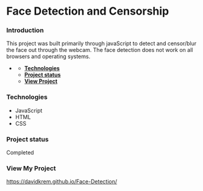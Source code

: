 # **Face Detection and Censorship**

### **Introduction**

This project was built primarily through javaScript to detect and censor/blur the face out through the webcam. The face detection does not work on all browsers and operating systems.

- [](#)

  - [**Technologies**](#technologies)
  - [**Project status**](#project-status)
  - [**View Project**](#other-information)

### **Technologies**

- JavaScript
- HTML
- CSS

### **Project status**

Completed

### **View My Project**
https://davidkrem.github.io/Face-Detection/

